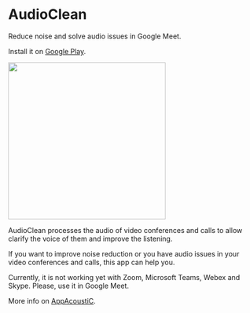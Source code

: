 # AudioClean
Reduce noise and solve audio issues in Google Meet.

Install it on [Google Play](https://play.google.com/store/apps/details?id=soy.gabimoreno.audioclean).

<img src="demo.gif" width="320" />

AudioClean processes the audio of video conferences and calls to allow clarify the voice of them and improve the listening.

If you want to improve noise reduction or you have audio issues in your video conferences and calls, this app can help you.

Currently, it is not working yet with Zoom, Microsoft Teams, Webex and Skype. Please, use it in Google Meet.

More info on [AppAcoustiC](http://appacoustic.com/).
